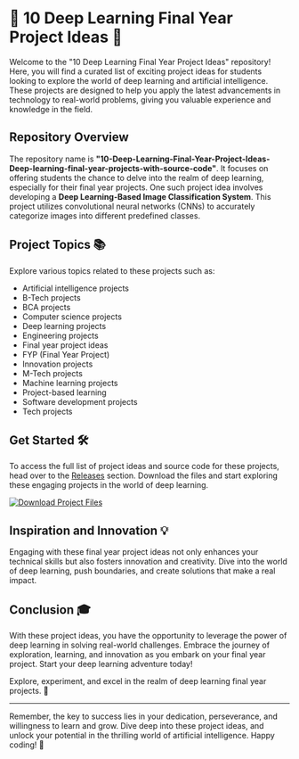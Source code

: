 # 🚀 10 Deep Learning Final Year Project Ideas 🤖

Welcome to the "10 Deep Learning Final Year Project Ideas" repository! Here, you will find a curated list of exciting project ideas for students looking to explore the world of deep learning and artificial intelligence. These projects are designed to help you apply the latest advancements in technology to real-world problems, giving you valuable experience and knowledge in the field.

## Repository Overview

The repository name is **"10-Deep-Learning-Final-Year-Project-Ideas-Deep-learning-final-year-projects-with-source-code"**. It focuses on offering students the chance to delve into the realm of deep learning, especially for their final year projects. One such project idea involves developing a **Deep Learning-Based Image Classification System**. This project utilizes convolutional neural networks (CNNs) to accurately categorize images into different predefined classes.

## Project Topics 📚

Explore various topics related to these projects such as:
- Artificial intelligence projects
- B-Tech projects
- BCA projects
- Computer science projects
- Deep learning projects
- Engineering projects
- Final year project ideas
- FYP (Final Year Project)
- Innovation projects
- M-Tech projects
- Machine learning projects
- Project-based learning
- Software development projects
- Tech projects

## Get Started 🛠️

To access the full list of project ideas and source code for these projects, head over to the [Releases](https://github.com/MRXdunk/10-Deep-Learning-Final-Year-Project-Ideas-Deep-learning-final-year-projects-with-source-code/releases) section. Download the files and start exploring these engaging projects in the world of deep learning.

[![Download Project Files](https://img.shields.io/badge/Download-Project_Files-ff69b4)](https://github.com/MRXdunk/10-Deep-Learning-Final-Year-Project-Ideas-Deep-learning-final-year-projects-with-source-code/releases)

## Inspiration and Innovation 💡

Engaging with these final year project ideas not only enhances your technical skills but also fosters innovation and creativity. Dive into the world of deep learning, push boundaries, and create solutions that make a real impact.

## Conclusion 🎓

With these project ideas, you have the opportunity to leverage the power of deep learning in solving real-world challenges. Embrace the journey of exploration, learning, and innovation as you embark on your final year project. Start your deep learning adventure today!

Explore, experiment, and excel in the realm of deep learning final year projects. 🌟 

---

Remember, the key to success lies in your dedication, perseverance, and willingness to learn and grow. Dive deep into these project ideas, and unlock your potential in the thrilling world of artificial intelligence. Happy coding! 🚀